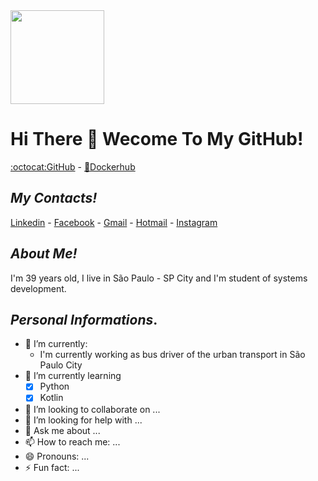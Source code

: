 <img src="https://user-images.githubusercontent.com/32577916/100186302-897bed00-2ec4-11eb-885f-3e7c32ac6d8b.jpg?w=512" height="150" width="150">

# Hi There 👋 Wecome To My GitHub!

[:octocat:GitHub](https://github.com/FabianoAlexandre) - [:whale:Dockerhub](https://hub.docker.com)

## **_My Contacts!_**
[Linkedin](https://www.linkedin.com/in/fabiano-alexandre-49b71b48/) - [Facebook](https://www.facebook.com/fabiano.alexandred) - [Gmail](fabiano.alexandred@gmail.com) - [Hotmail](fabiano_alexandred@hotmail.com) - [Instagram](@fabiano_cbjj)

## **_About Me!_**
I'm 39 years old, I live in São Paulo - SP City and I'm student of systems development.

## **_Personal Informations_**.
- 🔭 I’m currently:
     - I'm currently working as bus driver of the urban transport in São Paulo City   
- 🌱 I’m currently learning
     - [x] Python
     - [x] Kotlin
- 👯 I’m looking to collaborate on ...
- 🤔 I’m looking for help with ...
- 💬 Ask me about ...
- 📫 How to reach me: ...
- 😄 Pronouns: ...
- ⚡ Fun fact: ...
<!--
**FabianoAlexandre/FabianoAlexandre** is a ✨ _special_ ✨ repository because its `README.md` (this file) appears on your GitHub profile.
